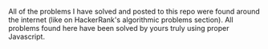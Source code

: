 All of the problems I have solved and posted to this repo were found around the internet
(like on HackerRank's algorithmic problems section). All problems found here have been solved by yours truly using proper Javascript.
